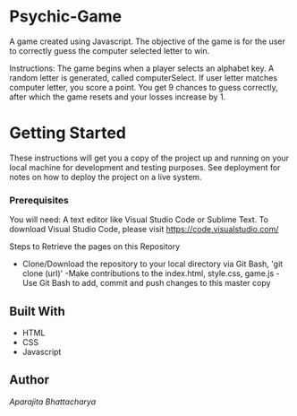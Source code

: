 # Psychic-Game
A game created using Javascript.
The objective of the game is for the user to correctly guess the computer selected letter to win.

Instructions:
The game begins when a player selects an alphabet key. 
A random letter is generated, called computerSelect.
If user letter matches computer letter, you score a point.
You get 9 chances to guess correctly, after which the game resets and your losses increase by 1.

# Getting Started

These instructions will get you a copy of the project up and running on your local machine for development and testing purposes. See deployment for notes on how to deploy the project on a live system.

### Prerequisites

You will need:
A text editor like Visual Studio Code or Sublime Text.
To download Visual Studio Code, please visit https://code.visualstudio.com/

Steps to Retrieve the pages on this Repository
- Clone/Download the repository to your local directory via Git Bash, 'git clone (url)'
-Make contributions to the index.html, style.css, game.js
-Use Git Bash to add, commit and push changes to this master copy


## Built With

* HTML
* CSS
* Javascript


## Author

*Aparajita Bhattacharya*

